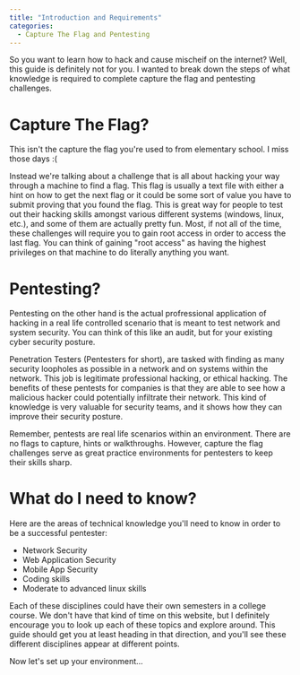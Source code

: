 ```yaml
---
title: "Introduction and Requirements"
categories:
  - Capture The Flag and Pentesting 
---
```


So you want to learn how to hack and cause mischeif on the internet? Well, this guide is definitely not for you. I wanted to break down the steps of what knowledge is required to complete capture the flag and pentesting challenges. 

# Capture The Flag?

This isn't the capture the flag you're used to from elementary school. I miss those days :(

Instead we're talking about a challenge that is all about hacking your way through a machine to find a flag. This flag is usually a text file with either a hint on how to get the next flag or it could be some sort of value you have to submit proving that you found the flag. This is great way for people to test out their hacking skills amongst various different systems (windows, linux, etc.), and some of them are actually pretty fun. Most, if not all of the time, these challenges will require you to gain root access in order to access the last flag. You can think of gaining "root access" as having the highest privileges on that machine to do literally anything you want.


# Pentesting?

Pentesting on the other hand is the actual profressional application of hacking in a real life controlled scenario that is meant to test network and system security. You can think of this like an audit, but for your existing cyber security posture.

Penetration Testers (Pentesters for short), are tasked with finding as many security loopholes as possible in a network and on systems within the network. This job is legitimate professional hacking, or ethical hacking. The benefits of these pentests for companies is that they are able to see how a malicious hacker could potentially infiltrate their network. This kind of knowledge is very valuable for security teams, and it shows how they can improve their security posture. 

Remember, pentests are real life scenarios within an environment. There are no flags to capture, hints or walkthroughs. However, capture the flag challenges serve as great practice environments for pentesters to keep their skills sharp. 

# What do I need to know?

Here are the areas of technical knowledge you'll need to know in order to be a successful pentester:

* Network Security
* Web Application Security
* Mobile App Security
* Coding skills
* Moderate to advanced linux skills

Each of these disciplines could have their own semesters in a college course. We don't have that kind of time on this website, but I definitely encourage you to look up each of these topics and explore around. This guide should get you at least heading in that direction, and you'll see these different disciplines appear at different points.

Now let's set up your environment...
